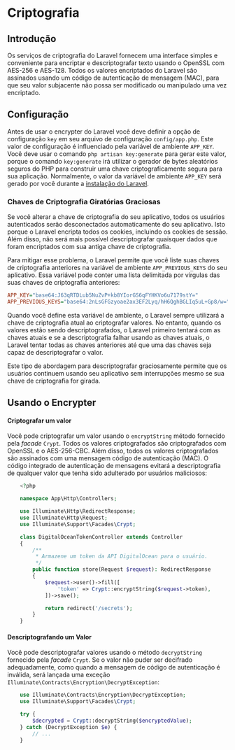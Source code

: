 # Criptografia

<a name="introduction"></a>
## Introdução

Os serviços de criptografia do Laravel fornecem uma interface simples e conveniente para encriptar e descriptografar texto usando o OpenSSL com AES-256 e AES-128. Todos os valores encriptados do Laravel são assinados usando um código de autenticação de mensagem (MAC), para que seu valor subjacente não possa ser modificado ou manipulado uma vez encriptado.

<a name="configuration"></a>
## Configuração

Antes de usar o encrypter do Laravel você deve definir a opção de configuração `key` em seu arquivo de configuração `config/app.php`. Este valor de configuração é influenciado pela variável de ambiente `APP_KEY`. Você deve usar o comando `php artisan key:generate` para gerar este valor, porque o comando `key:generate` irá utilizar o gerador de bytes aleatórios seguros do PHP para construir uma chave criptograficamente segura para sua aplicação. Normalmente, o valor da variável de ambiente `APP_KEY` será gerado por você durante a [instalação do Laravel](/docs/installation).

<a name="gracefully-rotating-encryption-keys"></a>
### Chaves de Criptografia Giratórias Graciosas

Se você alterar a chave de criptografia do seu aplicativo, todos os usuários autenticados serão desconectados automaticamente do seu aplicativo. Isto porque o Laravel encripta todos os cookies, incluindo os cookies de sessão. Além disso, não será mais possível descriptografar quaisquer dados que foram encriptados com sua antiga chave de criptografia.

Para mitigar esse problema, o Laravel permite que você liste suas chaves de criptografia anteriores na variável de ambiente `APP_PREVIOUS_KEYS` do seu aplicativo. Essa variável pode conter uma lista delimitada por vírgulas das suas chaves de criptografia anteriores:

```ini
APP_KEY="base64:J63qRTDLub5NuZvP+kb8YIorGS6qFYHKVo6u7179stY="
APP_PREVIOUS_KEYS="base64:2nLsGFGzyoae2ax3EF2Lyq/hH6QghBGLIq5uL+Gp8/w="
```

Quando você define esta variável de ambiente, o Laravel sempre utilizará a chave de criptografia atual ao criptografar valores. No entanto, quando os valores estão sendo descriptografados, o Laravel primeiro tentará com as chaves atuais e se a descriptografia falhar usando as chaves atuais, o Laravel tentar todas as chaves anteriores até que uma das chaves seja capaz de descriptografar o valor.

Este tipo de abordagem para descriptografar graciosamente permite que os usuários continuem usando seu aplicativo sem interrupções mesmo se sua chave de criptografia for girada.

<a name="using-the-encrypter"></a>
## Usando o Encrypter

<a name="encrypting-a-value"></a>
#### Criptografar um valor

Você pode criptografar um valor usando o `encryptString` método fornecido pela _facade_ `Crypt`. Todos os valores criptografados são criptografados com OpenSSL e o AES-256-CBC. Além disso, todos os valores criptografados são assinados com uma mensagem código de autenticação (MAC). O código integrado de autenticação de mensagens evitará a descriptografia de qualquer valor que tenha sido adulterado por usuários maliciosos:

```php
    <?php

    namespace App\Http\Controllers;

    use Illuminate\Http\RedirectResponse;
    use Illuminate\Http\Request;
    use Illuminate\Support\Facades\Crypt;

    class DigitalOceanTokenController extends Controller
    {
        /**
         * Armazene um token da API DigitalOcean para o usuário.
         */
        public function store(Request $request): RedirectResponse
        {
            $request->user()->fill([
                'token' => Crypt::encryptString($request->token),
            ])->save();

            return redirect('/secrets');
        }
    }
```

<a name="decrypting-a-value"></a>
#### Descriptografando um Valor

Você pode descriptografar valores usando o método `decryptString` fornecido pela _facade_ `Crypt`. Se o valor não puder ser decifrado adequadamente, como quando a mensagem de código de autenticação é inválida, será lançada uma exceção `Illuminate\Contracts\Encryption\DecryptException`:

```php
    use Illuminate\Contracts\Encryption\DecryptException;
    use Illuminate\Support\Facades\Crypt;

    try {
        $decrypted = Crypt::decryptString($encryptedValue);
    } catch (DecryptException $e) {
        // ...
    }
```
